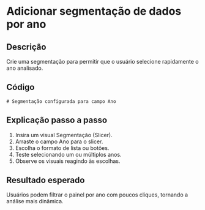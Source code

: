 # Adicionar segmentação de dados por ano

## Descrição
Crie uma segmentação para permitir que o usuário selecione rapidamente o ano analisado.

## Código
```text
# Segmentação configurada para campo Ano
```

## Explicação passo a passo
1. Insira um visual Segmentação (Slicer).
2. Arraste o campo Ano para o slicer.
3. Escolha o formato de lista ou botões.
4. Teste selecionando um ou múltiplos anos.
5. Observe os visuais reagindo às escolhas.

## Resultado esperado
Usuários podem filtrar o painel por ano com poucos cliques, tornando a análise mais dinâmica.
